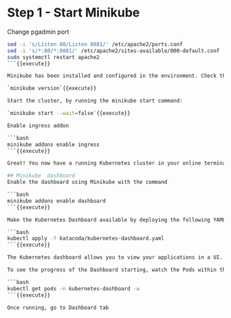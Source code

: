 # Step 1 - Start Minikube

Change pgadmin port

```bash
sed -i 's/Listen 80/Listen 8081/' /etc/apache2/ports.conf
sed -i 's/*:80/*:8081/' /etc/apache2/sites-available/000-default.conf
sudo systemctl restart apache2
```{{execute}}

Minikube has been installed and configured in the environment. Check that it is properly installed, by running the minikube version command:

`minikube version`{{execute}}

Start the cluster, by running the minikube start command:

`minikube start --wait=false`{{execute}}

Enable ingress addon

```bash
minikube addons enable ingress
```{{execute}}

Great! You now have a running Kubernetes cluster in your online terminal. Minikube started a virtual machine for you, and a Kubernetes cluster is now running in that VM.

## Minikube  dashboard
Enable the dashboard using Minikube with the command 

```bash
minikube addons enable dashboard
```{{execute}}

Make the Kubernetes Dashboard available by deploying the following YAML definition. This should only be used on Katacoda.

```bash
kubectl apply -f katacoda/kubernetes-dashboard.yaml
```{{execute}}

The Kubernetes dashboard allows you to view your applications in a UI. In this deployment, the dashboard has been made available on port 30000 but may take a while to start.

To see the progress of the Dashboard starting, watch the Pods within the kube-system namespace using 

```bash
kubectl get pods -n kubernetes-dashboard -w
```{{execute}}

Once running, go to Dashboard tab
